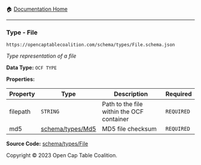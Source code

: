 :house: [Documentation Home](/README.md)

---

### Type - File

`https://opencaptablecoalition.com/schema/types/File.schema.json`

_Type representation of a file_

**Data Type:** `OCF TYPE`

**Properties:**

| Property | Type                                          | Description                               | Required   |
| -------- | --------------------------------------------- | ----------------------------------------- | ---------- |
| filepath | `STRING`                                      | Path to the file within the OCF container | `REQUIRED` |
| md5      | [schema/types/Md5](/docs/schema/types/Md5.md) | MD5 file checksum                         | `REQUIRED` |

**Source Code:** [schema/types/File](/schema/types/File.schema.json)

Copyright © 2023 Open Cap Table Coalition.
